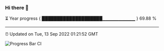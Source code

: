 ### Hi there 👋

⏳ Year progress { ████████████████████▁▁▁▁▁▁▁▁▁▁ } 69.88 %

---

⏰ Updated on Tue, 13 Sep 2022 01:21:52 GMT

![Progress Bar CI](https://github.com/liununu/liununu/workflows/Progress%20Bar%20CI/badge.svg)
